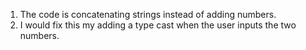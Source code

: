 1. The code is concatenating strings instead of adding numbers.
2. I would fix this my adding a type cast when the user inputs the two numbers. 